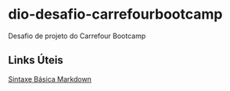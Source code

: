 # dio-desafio-carrefourbootcamp
Desafio de projeto do Carrefour Bootcamp

## Links Úteis
[Sintaxe Básica Markdown](https://www.markdownguide.org/basic-syntax/)
